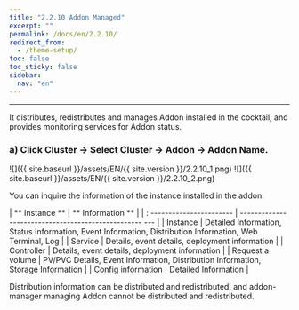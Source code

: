 ```yaml
---
title: "2.2.10 Addon Managed"
excerpt: ""
permalink: /docs/en/2.2.10/
redirect_from:
  - /theme-setup/
toc: false
toc_sticky: false
sidebar:
  nav: "en"
---
```


---
It distributes, redistributes and manages Addon installed in the cocktail, and provides monitoring services for Addon status.

### a\) Click Cluster → Select Cluster → Addon → Addon Name.
![]({{ site.baseurl }}/assets/EN/{{ site.version }}/2.2.10_1.png)
![]({{ site.baseurl }}/assets/EN/{{ site.version }}/2.2.10_2.png)

You can inquire the information of the instance installed in the addon.

| ** Instance ** | ** Information ** |
| : ----------------------- | -------------------------------------------------- --- |
| Instance | Detailed Information, Status Information, Event Information, Distribution Information, Web Terminal, Log |
| Service | Details, event details, deployment information |
| Controller | Details, event details, deployment information |
| Request a volume | PV/PVC Details, Event Information, Distribution Information, Storage Information |
| Config information | Detailed Information |

Distribution information can be distributed and redistributed, and addon-manager managing Addon cannot be distributed and redistributed.

